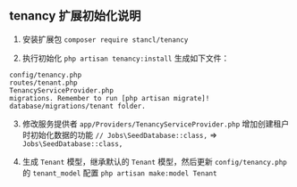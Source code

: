 ## tenancy 扩展初始化说明

1. 安装扩展包
`composer require stancl/tenancy`

2. 执行初始化 `php artisan tenancy:install` 生成如下文件：
```
config/tenancy.php
routes/tenant.php
TenancyServiceProvider.php
migrations. Remember to run [php artisan migrate]!
database/migrations/tenant folder.
```

3. 修改服务提供者 `app/Providers/TenancyServiceProvider.php` 增加创建租户时初始化数据的功能
`// Jobs\SeedDatabase::class,` => `Jobs\SeedDatabase::class,`

4. 生成 `Tenant` 模型，继承默认的 `Tenant` 模型，然后更新 `config/tenancy.php` 的 `tenant_model` 配置
`php artisan make:model Tenant`